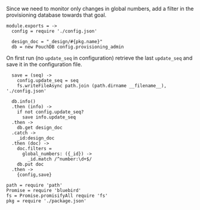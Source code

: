 Since we need to monitor only changes in global numbers, add a filter in the provisioning database towards that goal.

    module.exports = ->
      config = require './config.json'

      design_doc = "_design/#{pkg.name}"
      db = new PouchDB config.provisioning_admin

On first run (no `update_seq` in configuration) retrieve the last `update_seq` and save it in the configuration file.

      save = (seq) ->
        config.update_seq = seq
        fs.writeFileAsync path.join (path.dirname __filename__), './config.json'

      db.info()
      .then (info) ->
        if not config.update_seq?
          save info.update_seq
      .then ->
        db.get design_doc
      .catch ->
        _id:design_doc
      .then (doc) ->
        doc.filters =
          global_numbers: ({_id}) ->
            _id.match /^number:\d+$/
        db.put doc
      .then ->
        {config,save}

    path = require 'path'
    Promise = require 'bluebird'
    fs = Promise.promisifyAll require 'fs'
    pkg = require './package.json'
